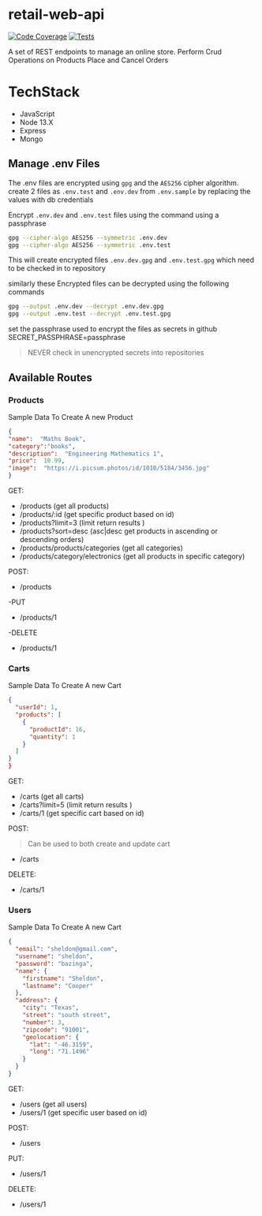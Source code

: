 # retail-web-api

[![Code Coverage](https://codecov.io/gh/sasidharankp/retail-web-api/branch/main/graph/badge.svg)](https://codecov.io/gh/sasidharankp/retail-web-api)
[![Tests](https://github.com/sasidharankp/retail-web-api/workflows/Tests/badge.svg?branch=main)](https://github.com/sasidharankp/retail-web-api/actions?query=workflow%3ATests)


A set of REST endpoints to manage an online store.
Perform Crud Operations on Products
Place and Cancel Orders

# TechStack
-   JavaScript
-   Node 13.X
-   Express
-   Mongo


## Manage .env Files

The .env files are encrypted using `gpg` and the `AES256` cipher algorithm.
create 2 files as `.env.test` and `.env.dev` from `.env.sample` by replacing the values with db credentials

Encrypt `.env.dev` and `.env.test` files using the command using a passphrase
```bash
gpg --cipher-algo AES256 --symmetric .env.dev
gpg --cipher-algo AES256 --symmetric .env.test
```
This will create encrypted files `.env.dev.gpg` and `.env.test.gpg` which need to be checked in to repository

similarly these Encrypted files can be decrypted using the following commands
```bash
gpg --output .env.dev --decrypt .env.dev.gpg
gpg --output .env.test --decrypt .env.test.gpg
```
set the passphrase used to encrypt the files as secrets in github
SECRET_PASSPHRASE=passphrase

> NEVER check in unencrypted secrets into repositories



## Available Routes

### Products
Sample Data To Create A new Product
```json
{
"name":  "Maths Book",
"category":"books",
"description":  "Engineering Mathematics 1",
"price":  10.99,
"image":  "https://i.picsum.photos/id/1010/5184/3456.jpg"
}
```
GET:

-   /products (get all products)
-   /products/:id (get specific product based on id)
-   /products?limit=3 (limit return results )
-   /products?sort=desc (asc|desc get products in ascending or descending orders)
-   /products/products/categories (get all categories)
-   /products/category/electronics (get all products in specific category)


POST:
-   /products

-PUT
-   /products/1

-DELETE
-   /products/1

### Carts
Sample Data To Create A new Cart
```json
{
  "userId": 1,
  "products": [
    {
      "productId": 16,
      "quantity": 1
    }
  ]
}
}
```

GET:

-   /carts (get all carts)
 -   /carts?limit=5 (limit return results )
-   /carts/1 (get specific cart based on id)

POST:
>Can be used to both create and update cart
-   /carts

DELETE:
-   /carts/1

### Users
Sample Data To Create A new Cart
```json
{
  "email": "sheldon@gmail.com",
  "username": "sheldon",
  "password": "bazinga",
  "name": {
    "firstname": "Sheldon",
    "lastname": "Cooper"
  },
  "address": {
    "city": "Texas",
    "street": "south street",
    "number": 3,
    "zipcode": "91001",
    "geolocation": {
      "lat": "-46.3159",
      "long": "71.1496"
    }
  }
}
```

GET:

-   /users (get all users)
-   /users/1 (get specific user based on id)

POST:
-   /users

PUT:
-   /users/1

DELETE:
-   /users/1
